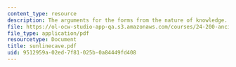 ```yaml
---
content_type: resource
description: The arguments for the forms from the nature of knowledge.
file: https://ol-ocw-studio-app-qa.s3.amazonaws.com/courses/24-200-ancient-philosophy-fall-2004/9512959a02ed7f81025b0a84449fd408_sunlinecave.pdf
file_type: application/pdf
resourcetype: Document
title: sunlinecave.pdf
uid: 9512959a-02ed-7f81-025b-0a84449fd408
---
```

